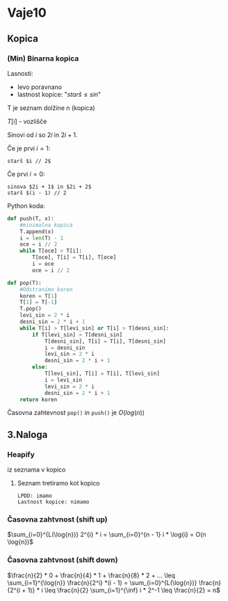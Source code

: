 # Vaje10
 
## **Kopica**

### **(Min) Binarna kopica**
Lasnosti:
- levo poravnano
- lastnost kopice: "$starš \leq sin$"

T je seznam dolžine n (kopica)

$T[i]$ - vozlišče

Sinovi od $i$ so $2i$ in $2i + 1$.

Če je prvi $i = 1$:

    starš $i // 2$

Če prvi $i = 0$:

    sinova $2i + 1$ in $2i + 2$
    starš $(i - 1) // 2

Python koda: 

```python
def push(T, x):
    #minimalna kopica
    T.append(x)
    i = len(T) - 1
    oce = i // 2
    while T[oce] > T[i]:
        T[oce], T[i] = T[i], T[oce]
        i = oce
        oce = i // 2
```

```python
def pop(T):
    #Odstranimo koren
    koren = T[1]
    T[1] = T[-1]
    T.pop()
    levi_sin = 2 * i
    desni_sin = 2 * i + 1
    while T[i] > T[levi_sin] or T[i] > T[desni_sin]:
        if T[levi_sin] > T[desni_sin]
            T[desni_sin], T[i] = T[i], T[desni_sin]
            i = desni_sin
            levi_sin = 2 * i
            desni_sin = 2 * i + 1
        else:
            T[levi_sin], T[i] = T[i], T[levi_sin]
            i = levi_sin
            levi_sin = 2 * i
            desni_sin = 2 * i + 1
    return koren

```

Časovna zahtevnost ``pop()`` in ``push()`` je $O(log(n))$

## **3.Naloga**

### **Heapify**
iz seznama v kopico

1.  Seznam tretiramo kot kopico

        LPDD: imamo
        Lastnost kopice: nimamo

### **Časovna zahtvnost** (shift up)

$\sum_{i=0}^{L(\log{n})} 2^{i} * i = \sum_{i=0}^{n - 1} i * \log{i} = O(n \log{n})$

### **Časovna zahtvnost** (shift down)

$\frac{n}{2} * 0 + \frac{n}{4} * 1 + \frac{n}{8} * 2 + ... \leq \sum_{i=1}^{\log{n}} \frac{n}{2^i} *(i - 1) = \sum_{i=0}^{L(\log{n})} \frac{n}{2^(i + 1)} * i \leq \frac{n}{2} \sum_{i=1}^{\inf} i * 2^-1 \leq \frac{n}{2} = n$